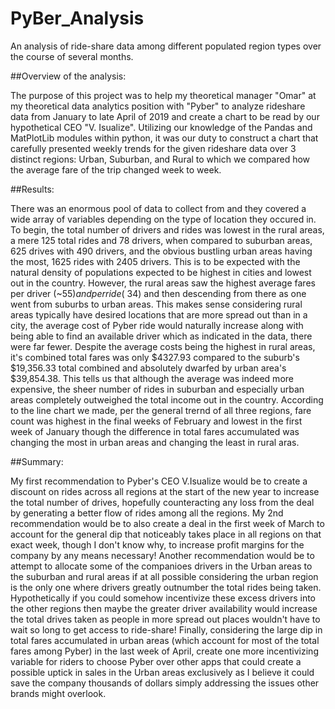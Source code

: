 # PyBer_Analysis

An analysis of ride-share data among different populated region types over the course of several months. 

##Overview of the analysis:

The purpose of this project was to help my theoretical manager "Omar" at my theoretical data analytics position with "Pyber" to analyze rideshare data from January to late April 
of 2019 and create a chart to be read by our hypothetical CEO "V. Isualize".  Utilizing our knowledge of the Pandas and MatPlotLib modules within python, it was our duty to construct a chart that carefully presented weekly trends for the given rideshare data over 3 distinct regions: Urban, Suburban, and Rural to which we compared how the average  fare of the trip changed week to week.  

##Results:

There was an enormous pool of data to collect from and they covered a wide array of variables depending on the type of location they occured in.  To begin, the total number of drivers and rides was lowest in the rural areas, a mere 125 total rides and 78 drivers, when compared to suburban areas, 625 drives with 490 drivers, and the obvious bustling urban areas having the most, 1625 rides with 2405 drivers.  This is to be expected with the natural density of populations expected to be highest in cities and lowest out in the country.  However, the rural areas saw the highest average fares per driver (~$55) and per ride (~$34) and then descending from there as one went from suburbs to urban areas.  This makes sense considering rural areas typically have desired locations that are more spread out than in a city, the average cost of Pyber ride would naturally increase along with being able to find an available driver which as indicated in the data, there were far fewer.  Despite the average costs being the highest in rural areas, it's combined total fares was only $4327.93 compared to the suburb's $19,356.33 total combined and absolutely dwarfed by urban area's $39,854.38.  This tells us that although the average was indeed more expensive, the sheer number of rides in suburban and especially urban areas completely outweighed the total income out in the country.  According to the line chart we made, per the general trernd of all three regions, fare count was highest in the final weeks of February and lowest in the first week of January though the difference in total fares accumulated was changing the most in urban areas and changing the least in rural aras. 


##Summary:

My first recommendation to Pyber's CEO V.Isualize would be to create a discount on rides across all regions at the start of the new year to increase the total number of drives, hopefully counteracting any loss from the deal by generating a better flow of rides among all the regions.  My 2nd recommendation would be to also create a deal in the first week of March to account for the general dip that noticeably takes place in all regions on that exact week, though I don't know why, to increase profit margins for the company by any means necessary!  Another recommendation would be to attempt to allocate some of the companioes drivers in the Urban areas to the suburban and rural areas if at all possible considering the urban region is the only one where drivers greatly outnumber the total rides being taken.  Hypothetically if you could somehow incentivize these excess drivers into the other regions then maybe the greater driver availability would increase the total drives taken as people in more spread out places wouldn't have to wait so long to get access to ride-share!  Finally, considering the large dip in total fares accumulated in urban areas (which account for most of the total fares among Pyber) in the last week of April, create one more incentivizing variable for riders to choose Pyber over other apps that could create a possible uptick in sales in the Urban areas exclusively as I believe it could save the company thousands of dollars simply addressing the issues other brands might overlook.

